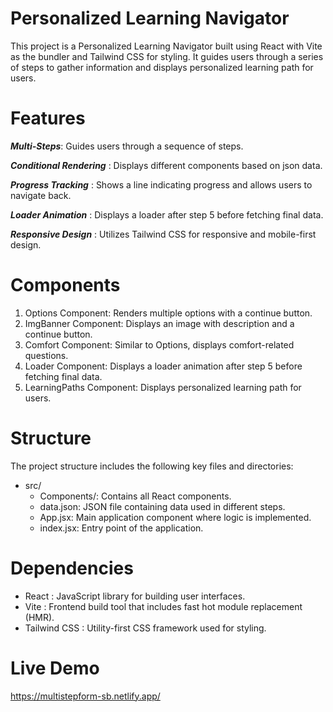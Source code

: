 # Personalized Learning Navigator

This project is a Personalized Learning Navigator built using React with Vite as the bundler and Tailwind CSS for styling. It guides users through a series of steps to gather information and displays personalized learning path for users.

# Features

***Multi-Steps***: Guides users through a sequence of steps.

***Conditional Rendering*** : Displays different components based on json data.

***Progress Tracking*** : Shows a line indicating progress and allows users to navigate back.

***Loader Animation*** : Displays a loader after step 5 before fetching final data.

***Responsive Design*** : Utilizes Tailwind CSS for responsive and mobile-first design.

# Components

  1. Options Component: Renders multiple options with a continue button.
  2. ImgBanner Component: Displays an image with description and a continue button.
  3. Comfort Component: Similar to Options, displays comfort-related questions.
  4. Loader Component: Displays a loader animation after step 5 before fetching final data.
  5. LearningPaths Component: Displays personalized learning path for users.

# Structure

The project structure includes the following key files and directories:

- src/
    - Components/: Contains all React components.
    - data.json: JSON file containing data used in different steps.
    - App.jsx: Main application component where logic is implemented.
    - index.jsx: Entry point of the application.

# Dependencies

  - React : JavaScript library for building user interfaces.
  - Vite : Frontend build tool that includes fast hot module replacement (HMR).
  - Tailwind CSS : Utility-first CSS framework used for styling.

# Live Demo 

https://multistepform-sb.netlify.app/
